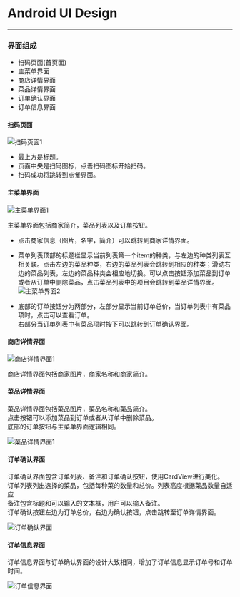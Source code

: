# Android UI Design

---

### **界面组成** ###
 - 扫码页面(首页面)
 - 主菜单界面
 - 商店详情界面
 - 菜品详情界面
 - 订单确认界面
 - 订单信息界面
 
#### **扫码页面** ####
![扫码页面1](../pic/07-01-01-Android-UI-design/01.png)

- 最上方是标题。  
- 页面中央是扫码图标，点击扫码图标开始扫码。  
- 扫码成功将跳转到点餐界面。  



#### **主菜单界面** ####
![主菜单界面1](../pic/07-01-01-Android-UI-design/02_01.png)

主菜单界面包括商家简介，菜品列表以及订单按钮。

- 点击商家信息（图片，名字，简介）可以跳转到商家详情界面。

- 菜单列表顶部的标题栏显示当前列表第一个item的种类，与左边的种类列表互相关联。点击左边的菜品种类，右边的菜品列表会跳转到相应的种类；滑动右边的菜品列表，左边的菜品种类会相应地切换。可以点击按钮添加菜品到订单或者从订单中删除菜品，点击菜品列表中的项目会跳转到菜品详情界面。
![主菜单界面2](../pic/07-01-01-Android-UI-design/02_02.png)
- 底部的订单按钮分为两部分，左部分显示当前订单总价，当订单列表中有菜品项时，点击可以查看订单。  
  右部分当订单列表中有菜品项时按下可以跳转到订单确认界面。



#### **商店详情界面** ####
![商店详情界面1](../pic/07-01-01-Android-UI-design/03.png)

商店详情界面包括商家图片，商家名称和商家简介。


#### **菜品详情界面** ####

菜品详情界面包括菜品图片，菜品名称和菜品简介。  
点击按钮可以添加菜品到订单或者从订单中删除菜品。  
底部的订单按钮与主菜单界面逻辑相同。

![菜品详情界面1](../pic/07-01-01-Android-UI-design/04_02.png)

#### **订单确认界面** ####

订单确认界面包含订单列表、备注和订单确认按钮，使用CardView进行美化。  
订单列表列出选择的菜品，包括每种菜的数量和总价。列表高度根据菜品数量自适应   
备注包含标题和可以输入的文本框，用户可以输入备注。  
订单确认按钮左边为订单总价，右边为确认按钮，点击跳转至订单详情界面。

![订单确认界面](../pic/07-01-01-Android-UI-design/05_02.png)

#### **订单信息界面** ####

订单信息界面与订单确认界面的设计大致相同，增加了订单信息显示订单号和订单时间。

![订单信息界面](../pic/07-01-01-Android-UI-design/06.png)
